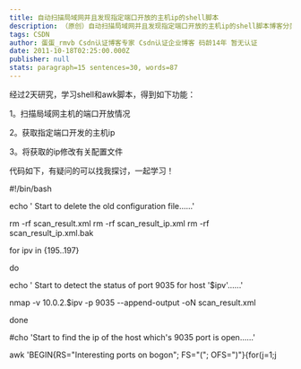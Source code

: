 ```yaml
---
title: 自动扫描局域网并且发现指定端口开放的主机ip的shell脚本
description: （原创）自动扫描局域网并且发现指定端口开放的主机ip的shell脚本博客分类： linux/windows/unix/bash/shell脚本XMLBashJ#经过2天研究，学习shell和awk脚本，得到如下功能：1。扫描局域网主
tags: CSDN
author: 蛋蛋_rmvb Csdn认证博客专家 Csdn认证企业博客 码龄14年 暂无认证
date: 2011-10-18T02:25:00.000Z
publisher: null
stats: paragraph=15 sentences=30, words=87
---
```

经过2天研究，学习shell和awk脚本，得到如下功能：

1。扫描局域网主机的端口开放情况

2。获取指定端口开发的主机ip

3。将获取的ip修改有关配置文件

代码如下，有疑问的可以找我探讨，一起学习！

#!/bin/bash

echo '
Start to delete the old configuration file......'

rm -rf scan_result.xml
rm -rf scan_result_ip.xml
rm -rf scan_result_ip.xml.bak

for ipv in {195..197}

do

echo '
Start to detect the status of port 9035 for host '$ipv'......'

nmap -v 10.0.2.$ipv -p 9035 --append-output -oN scan_result.xml

done

#cho 'Start to find the ip of the host which's 9035 port is open......'

awk 'BEGIN{RS="Interesting ports on bogon"; FS="("; OFS=")"}{for(j=1;j
